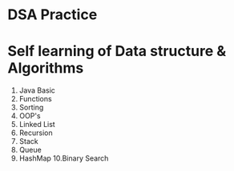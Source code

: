 # DSA Practice
# Self learning of Data structure & Algorithms 
1. Java Basic
2. Functions
3. Sorting
4. OOP's
5. Linked List
6. Recursion
7. Stack
8. Queue
9. HashMap
10.Binary Search




